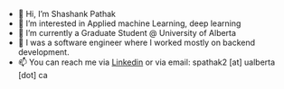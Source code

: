 - 👋 Hi, I’m Shashank Pathak
- 👀 I’m interested in Applied  machine Learning, deep learning 
- 🌱 I’m currently a Graduate Student @ University of Alberta
- 💞️ I was a software engineer where I worked mostly on backend development.
- 📫 You can reach me via [Linkedin](https://www.linkedin.com/in/shashankcube/) or via email: spathak2 [at] ualberta [dot] ca 

<!---
shashankcuber/shashankcuber is a ✨ special ✨ repository because its `README.md` (this file) appears on your GitHub profile.
You can click the Preview link to take a look at your changes.
--->
